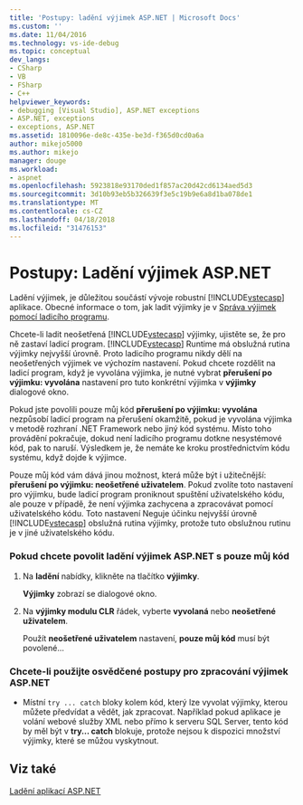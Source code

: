 ```yaml
---
title: 'Postupy: ladění výjimek ASP.NET | Microsoft Docs'
ms.custom: ''
ms.date: 11/04/2016
ms.technology: vs-ide-debug
ms.topic: conceptual
dev_langs:
- CSharp
- VB
- FSharp
- C++
helpviewer_keywords:
- debugging [Visual Studio], ASP.NET exceptions
- ASP.NET, exceptions
- exceptions, ASP.NET
ms.assetid: 1810096e-de8c-435e-be3d-f365d0cd0a6a
author: mikejo5000
ms.author: mikejo
manager: douge
ms.workload:
- aspnet
ms.openlocfilehash: 5923818e93170ded1f857ac20d42cd6134aed5d3
ms.sourcegitcommit: 3d10b93eb5b326639f3e5c19b9e6a8d1ba078de1
ms.translationtype: MT
ms.contentlocale: cs-CZ
ms.lasthandoff: 04/18/2018
ms.locfileid: "31476153"
---
```

# <a name="how-to-debug-aspnet-exceptions"></a>Postupy: Ladění výjimek ASP.NET
Ladění výjimek, je důležitou součástí vývoje robustní [!INCLUDE[vstecasp](../code-quality/includes/vstecasp_md.md)] aplikace. Obecné informace o tom, jak ladit výjimky je v [Správa výjimek pomocí ladicího programu](../debugger/managing-exceptions-with-the-debugger.md).  
  
 Chcete-li ladit neošetřená [!INCLUDE[vstecasp](../code-quality/includes/vstecasp_md.md)] výjimky, ujistěte se, že pro ně zastaví ladicí program. [!INCLUDE[vstecasp](../code-quality/includes/vstecasp_md.md)] Runtime má obslužná rutina výjimky nejvyšší úrovně. Proto ladicího programu nikdy dělí na neošetřených výjimek ve výchozím nastavení. Pokud chcete rozdělit na ladicí program, když je vyvolána výjimka, je nutné vybrat **přerušení po výjimku: vyvolána** nastavení pro tuto konkrétní výjimka v **výjimky** dialogové okno.  
  
 Pokud jste povolili pouze můj kód **přerušení po výjimku: vyvolána** nezpůsobí ladicí program na přerušení okamžitě, pokud je vyvolána výjimka v metodě rozhraní .NET Framework nebo jiný kód systému. Místo toho provádění pokračuje, dokud není ladicího programu dotkne nesystémové kód, pak to naruší. Výsledkem je, že nemáte ke kroku prostřednictvím kódu systému, když dojde k výjimce.  
  
 Pouze můj kód vám dává jinou možnost, která může být i užitečnější: **přerušení po výjimku: neošetřené uživatelem**. Pokud zvolíte toto nastavení pro výjimku, bude ladicí program proniknout spuštění uživatelského kódu, ale pouze v případě, že není výjimka zachycena a zpracovávat pomocí uživatelského kódu. Toto nastavení Neguje účinku nejvyšší úrovně [!INCLUDE[vstecasp](../code-quality/includes/vstecasp_md.md)] obslužná rutina výjimky, protože tuto obslužnou rutinu je v jiné uživatelského kódu.  
  
### <a name="to-enable-debugging-of-aspnet-exceptions-with-just-my-code"></a>Pokud chcete povolit ladění výjimek ASP.NET s pouze můj kód  
  
1.  Na **ladění** nabídky, klikněte na tlačítko **výjimky**.  
  
     **Výjimky** zobrazí se dialogové okno.  
  
2.  Na **výjimky modulu CLR** řádek, vyberte **vyvolaná** nebo **neošetřené uživatelem**.  
  
     Použít **neošetřené uživatelem** nastavení, **pouze můj kód** musí být povolené...  
  
### <a name="to-use-best-practices-for-aspnet-exception-handling"></a>Chcete-li použijte osvědčené postupy pro zpracování výjimek ASP.NET  
  
-   Místní `try ... catch` bloky kolem kód, který lze vyvolat výjimky, kterou můžete předvídat a vědět, jak zpracovat. Například pokud aplikace je volání webové služby XML nebo přímo k serveru SQL Server, tento kód by měl být v **try... catch** blokuje, protože nejsou k dispozici množství výjimky, které se můžou vyskytnout.

## <a name="see-also"></a>Viz také
[Ladění aplikací ASP.NET](../debugger/how-to-enable-debugging-for-aspnet-applications.md)